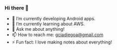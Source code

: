### Hi there 👋

- 🔭 I’m currently developing Android apps.
- 🌱 I’m currently learning about AWS.
- 💬 Ask me about anything!
- 📫 How to reach me: gciadiegoa@gmail.com
- ⚡ Fun fact: I love making notes about everything!

<!--
**gciadiego/gciadiego** is a ✨ _special_ ✨ repository because its `README.md` (this file) appears on your GitHub profile.

Here are some ideas to get you started:

- 🔭 I’m currently working on ...
- 🌱 I’m currently learning ...
- 👯 I’m looking to collaborate on ...
- 🤔 I’m looking for help with ...
- 💬 Ask me about ...
- 📫 How to reach me: ...
- 😄 Pronouns: ...
- ⚡ Fun fact: ...
-->
